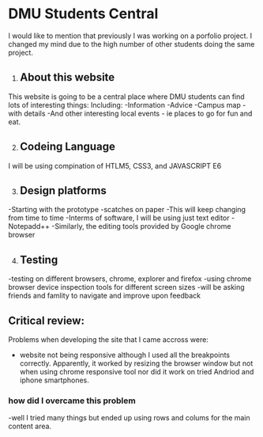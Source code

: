# DMU Students Central
I would like to mention that previously I was working on a porfolio project. <link here> I changed my mind due to the high number of other students 
doing the same project. 

1. ## About this website

This website is going to be a central place where DMU students can find lots of interesting things:
Including:
-Information
-Advice
-Campus map -with details
-And other interesting local events - ie places to go for fun and eat.

2. ## Codeing Language
I will be using compination of HTLM5, CSS3, and JAVASCRIPT E6

3. ## Design platforms
-Starting with the prototype -scatches on paper -This will keep changing from time to time
-Interms of software, I will be using just text editor - Notepadd++
-Similarly, the editing tools provided by Google chrome browser

4. ## Testing
-testing on different browsers, chrome, explorer and firefox
-using chrome browser device inspection tools for different screen sizes
-will be asking friends and famlity to navigate and improve upon feedback

## Critical review:
Problems when developing the site that I came accross were:
- website not being responsive although I used all the breakpoints correctly. Apparently, it worked by resizing the browser window but not
when using chrome responsive tool nor did it work on tried Andriod and iphone smartphones.
### how did I overcame this problem
-well I tried many things but ended up using rows and colums for the main content area.


